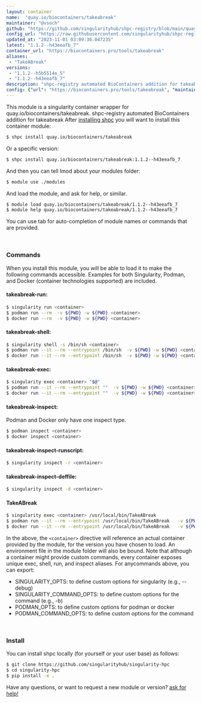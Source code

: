 ```yaml
---
layout: container
name:  "quay.io/biocontainers/takeabreak"
maintainer: "@vsoch"
github: "https://github.com/singularityhub/shpc-registry/blob/main/quay.io/biocontainers/takeabreak/container.yaml"
config_url: "https://raw.githubusercontent.com/singularityhub/shpc-registry/main/quay.io/biocontainers/takeabreak/container.yaml"
updated_at: "2023-11-01 03:09:36.047235"
latest: "1.1.2--h43eeafb_7"
container_url: "https://biocontainers.pro/tools/takeabreak"
aliases:
 - "TakeABreak"
versions:
 - "1.1.2--h5b5514e_5"
 - "1.1.2--h43eeafb_7"
description: "shpc-registry automated BioContainers addition for takeabreak"
config: {"url": "https://biocontainers.pro/tools/takeabreak", "maintainer": "@vsoch", "description": "shpc-registry automated BioContainers addition for takeabreak", "latest": {"1.1.2--h43eeafb_7": "sha256:8f545eac7745e3b8e97e608b0f9595b6d265446fdd3add4d323a2787737ff334"}, "tags": {"1.1.2--h5b5514e_5": "sha256:0a73a3e9efabc85fda45e054b6c294cca979ef31311ed1d2b7cc5c8e1140e38e", "1.1.2--h43eeafb_7": "sha256:8f545eac7745e3b8e97e608b0f9595b6d265446fdd3add4d323a2787737ff334"}, "docker": "quay.io/biocontainers/takeabreak", "aliases": {"TakeABreak": "/usr/local/bin/TakeABreak"}}
---
```


This module is a singularity container wrapper for quay.io/biocontainers/takeabreak.
shpc-registry automated BioContainers addition for takeabreak
After [installing shpc](#install) you will want to install this container module:


```bash
$ shpc install quay.io/biocontainers/takeabreak
```

Or a specific version:

```bash
$ shpc install quay.io/biocontainers/takeabreak:1.1.2--h43eeafb_7
```

And then you can tell lmod about your modules folder:

```bash
$ module use ./modules
```

And load the module, and ask for help, or similar.

```bash
$ module load quay.io/biocontainers/takeabreak/1.1.2--h43eeafb_7
$ module help quay.io/biocontainers/takeabreak/1.1.2--h43eeafb_7
```

You can use tab for auto-completion of module names or commands that are provided.

<br>

### Commands

When you install this module, you will be able to load it to make the following commands accessible.
Examples for both Singularity, Podman, and Docker (container technologies supported) are included.

#### takeabreak-run:

```bash
$ singularity run <container>
$ podman run --rm  -v ${PWD} -w ${PWD} <container>
$ docker run --rm  -v ${PWD} -w ${PWD} <container>
```

#### takeabreak-shell:

```bash
$ singularity shell -s /bin/sh <container>
$ podman run --it --rm --entrypoint /bin/sh  -v ${PWD} -w ${PWD} <container>
$ docker run --it --rm --entrypoint /bin/sh  -v ${PWD} -w ${PWD} <container>
```

#### takeabreak-exec:

```bash
$ singularity exec <container> "$@"
$ podman run --it --rm --entrypoint ""  -v ${PWD} -w ${PWD} <container> "$@"
$ docker run --it --rm --entrypoint ""  -v ${PWD} -w ${PWD} <container> "$@"
```

#### takeabreak-inspect:

Podman and Docker only have one inspect type.

```bash
$ podman inspect <container>
$ docker inspect <container>
```

#### takeabreak-inspect-runscript:

```bash
$ singularity inspect -r <container>
```

#### takeabreak-inspect-deffile:

```bash
$ singularity inspect -d <container>
```


#### TakeABreak

```bash
$ singularity exec <container> /usr/local/bin/TakeABreak
$ podman run --it --rm --entrypoint /usr/local/bin/TakeABreak   -v ${PWD} -w ${PWD} <container> -c " $@"
$ docker run --it --rm --entrypoint /usr/local/bin/TakeABreak   -v ${PWD} -w ${PWD} <container> -c " $@"
```



In the above, the `<container>` directive will reference an actual container provided
by the module, for the version you have chosen to load. An environment file in the
module folder will also be bound. Note that although a container
might provide custom commands, every container exposes unique exec, shell, run, and
inspect aliases. For anycommands above, you can export:

 - SINGULARITY_OPTS: to define custom options for singularity (e.g., --debug)
 - SINGULARITY_COMMAND_OPTS: to define custom options for the command (e.g., -b)
 - PODMAN_OPTS: to define custom options for podman or docker
 - PODMAN_COMMAND_OPTS: to define custom options for the command

<br>

### Install

You can install shpc locally (for yourself or your user base) as follows:

```bash
$ git clone https://github.com/singularityhub/singularity-hpc
$ cd singularity-hpc
$ pip install -e .
```

Have any questions, or want to request a new module or version? [ask for help!](https://github.com/singularityhub/singularity-hpc/issues)